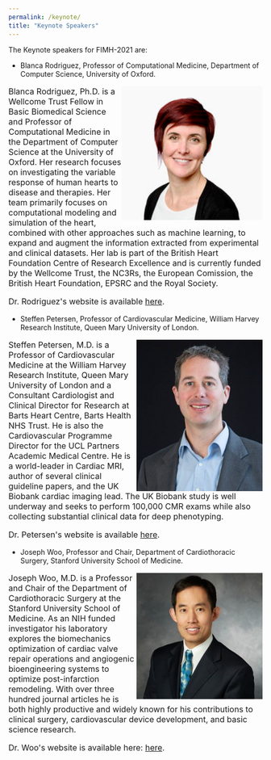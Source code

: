 ```yaml
---
permalink: /keynote/
title: "Keynote Speakers"
---
```


The Keynote speakers for FIMH-2021 are:
* Blanca Rodriguez, Professor of Computational Medicine, Department of Computer Science, University of Oxford.

<font size="3">

<img align="right" src="/assets/images/BlancaRodriguez.jpg" width="280">

Blanca Rodriguez, Ph.D. is a Wellcome Trust Fellow in Basic Biomedical Science and Professor of Computational Medicine in the Department of Computer Science at the University of Oxford. Her research focuses on investigating the variable response of human hearts to disease and therapies. Her team primarily focuses on computational modeling and simulation of the heart, combined with other approaches such as machine learning, to expand and augment the information extracted from experimental and clinical datasets. Her lab is part of the British Heart Foundation Centre of Research Excellence and is currently funded by the Wellcome Trust, the NC3Rs, the European Comission, the British Heart Foundation, EPSRC and the Royal Society. <br />

Dr. Rodriguez's website is available <a href="https://www.cs.ox.ac.uk/people/blanca.rodriguez">here</a>.

</font>

* Steffen Petersen, Professor of Cardiovascular Medicine, William Harvey Research Institute, Queen Mary University of London.

<font size="3">

<img align="right" src="/assets/images/SteffenPetersen.jpg" width="250">

Steffen Petersen, M.D. is a Professor of Cardiovascular Medicine at the William Harvey Research Institute, Queen Mary University of London and a Consultant Cardiologist and Clinical Director for Research at Barts Heart Centre, Barts Health NHS Trust. He is also the Cardiovascular Programme Director for the UCL Partners Academic Medical Centre. He is a world-leader in Cardiac MRI, author of several clinical guideline papers, and the UK Biobank cardiac imaging lead. The UK Biobank study is well underway and seeks to perform 100,000 CMR exams while also collecting substantial clinical data for deep phenotyping. <br />

Dr. Petersen's website is available <a href="https://www.qmul.ac.uk/whri/people/academic-staff/items/petersensteffen.html">here</a>.

</font> 



* Joseph Woo, Professor and Chair, Department of Cardiothoracic Surgery, Stanford University School of Medicine.

<font size="3">

<img align="right" src="/assets/images/JosephWoo.jpg" width="250">

Joseph Woo, M.D. is a Professor and Chair of the Department of Cardiothoracic Surgery at the Stanford University School of Medicine. As an NIH funded investigator his laboratory explores the biomechanics optimization of cardiac valve repair operations and angiogenic bioengineering systems to optimize post-infarction remodeling. With over three hundred journal articles he is both highly productive and widely known for his contributions to clinical surgery, cardiovascular device development, and basic science research. <br />

Dr. Woo's website is available here: <a href="https://profiles.stanford.edu/joseph-woo">here</a>.

</font>

